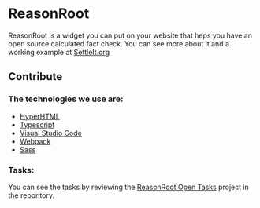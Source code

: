 # ReasonRoot
ReasonRoot is a widget you can put on your website that heps you have an open source calculated fact check. You can see more about it and a working example at [SettleIt.org](http://SettleIt.org)

## Contribute
### The technologies we use are:

- [HyperHTML](https://github.com/WebReflection/hyperHTML)
- [Typescript](http://www.typescriptlang.org/)
- [Visual Studio Code](https://code.visualstudio.com/)
- [Webpack](https://webpack.js.org/)
- [Sass](http://sass-lang.com/)

### Tasks:
You can see the tasks by reviewing the [ReasonRoot Open Tasks](https://github.com/SettleIt/ReasonRoot/projects/1) project in the reporitory.
